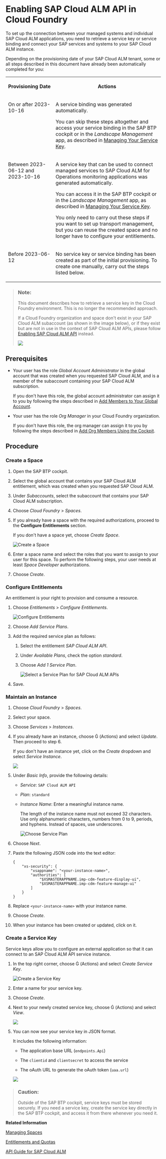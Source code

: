 <!-- loio7d4c180c79744eb09c228007304a3a57 -->

<link rel="stylesheet" type="text/css" href="../css/sap-icons.css"/>

# Enabling SAP Cloud ALM API in Cloud Foundry

To set up the connection between your managed systems and individual SAP Cloud ALM applications, you need to retrieve a service key or service binding and connect your SAP services and systems to your SAP Cloud ALM instance.

Depending on the provisioning date of your SAP Cloud ALM tenant, some or all steps described in this document have already been automatically completed for you:


<table>
<tr>
<th valign="top">

Provisioning Date



</th>
<th valign="top">

Actions



</th>
</tr>
<tr>
<td valign="top">

On or after 2023-10-16



</td>
<td valign="top">

A service binding was generated automatically.

You can skip these steps altogether and access your service binding in the SAP BTP cockpit or in the *Landscape Management* app, as described in [Managing Your Service Key](managing-your-service-key-87b7851.md).



</td>
</tr>
<tr>
<td valign="top">

Between 2023-06-12 and 2023-10-16



</td>
<td valign="top">

A service key that can be used to connect managed services to SAP Cloud ALM for Operations monitoring applications was generated automatically.

You can access it in the SAP BTP cockpit or in the *Landscape Management* app, as described in [Managing Your Service Key](managing-your-service-key-87b7851.md).

You only need to carry out these steps if you want to set up transport management, but you can reuse the created space and no longer have to configure your entitlements.



</td>
</tr>
<tr>
<td valign="top">

Before 2023-06-12



</td>
<td valign="top">

No service key or service binding has been created as part of the initial provisioning. To create one manually, carry out the steps listed below.



</td>
</tr>
</table>

> ### Note:  
> This document describes how to retrieve a service key in the Cloud Foundry environment. This is no longer the recommended approach.
> 
> If a Cloud Foundry organization and space don't exist in your SAP Cloud ALM subaccount \(as shown in the image below\), or if they exist but are not in use in the context of SAP Cloud ALM APIs, please follow [Enabling SAP Cloud ALM API](enabling-sap-cloud-alm-api-704b5dc.md) instead.
> 
> ![](images/SUI_DisabledCF_a56931d.png)





<a name="loio7d4c180c79744eb09c228007304a3a57__section_wpy_rnj_jmb"/>

## Prerequisites

-   Your user has the role *Global Account Administrator* in the global account that was created when you requested SAP Cloud ALM, and is a member of the subaccount containing your SAP Cloud ALM subscription.

    If you don't have this role, the global account administrator can assign it to you by following the steps described in [Add Members to Your Global Account](https://help.sap.com/viewer/65de2977205c403bbc107264b8eccf4b/LATEST/en-US/4a0491330a164f5a873fa630c7f45f06.html).

-   Your user has the role *Org Manager* in your Cloud Foundry organization.

    If you don't have this role, the org manager can assign it to you by following the steps described in [Add Org Members Using the Cockpit](https://help.sap.com/viewer/65de2977205c403bbc107264b8eccf4b/LATEST/en-US/a4eeaf179ee646b99558f27c0bae7b3e.html).




<a name="loio7d4c180c79744eb09c228007304a3a57__section_zsq_czb_zyb"/>

## Procedure



### Create a Space

1.  Open the SAP BTP cockpit.

2.  Select the global account that contains your SAP Cloud ALM entitlement, which was created when you requested SAP Cloud ALM.

3.  Under *Subaccounts*, select the subaccount that contains your SAP Cloud ALM subscription.

4.  Choose *Cloud Foundry* \> *Spaces*.

5.  If you already have a space with the required authorizations, proceed to the **Configure Entitlements** section.

    If you don't have a space yet, choose *Create Space*.

    ![Create a Space](images/Enabling_APIs_-_Create_Space_f46e85f.png)

6.  Enter a space name and select the roles that you want to assign to your user for this space. To perform the following steps, your user needs at least *Space Developer* authorizations.

7.  Choose *Create*.




### Configure Entitlements

An entitlement is your right to provision and consume a resource.

1.  Choose *Entitlements* \> *Configure Entitlements*.

    ![Configure Entitlements](images/Enabling_APIs_-_Configure_Entitlements_a560903.png)

2.  Choose *Add Service Plans*.

3.  Add the required service plan as follows:

    1.  Select the entitlement *SAP Cloud ALM API*.

    2.  Under *Available Plans*, check the option *standard*.

    3.  Choose *Add 1 Service Plan*.

        ![Select a Service Plan for SAP Cloud ALM APIs](images/Enabling_APIs_-_Add_Service_Plan_f2a4ae2.png)


4.  Save.




### Maintain an Instance

1.  Choose *Cloud Foundry* \> *Spaces*.

2.  Select your space.

3.  Choose *Services* \> *Instances*.

4.  If you already have an instance, choose <span class="SAP-icons"></span> \(Actions\) and select *Update*. Then proceed to step 6.

    If you don't have an instance yet, click on the *Create* dropdown and select *Service Instance*.

    ![](images/Create_Service_Instance_f00749a.png)

5.  Under *Basic Info*, provide the following details:

    -   *Service*: `SAP Cloud ALM API`

    -   *Plan*: `standard`

    -   *Instance Name*: Enter a meaningful instance name.

        The length of the instance name must not exceed 32 characters. Use only alphanumeric characters, numbers from 0 to 9, periods, and hyphens. Instead of spaces, use underscores.

        ![Choose Service Plan](images/Enabling_APIs_-_Standard_Service_Plan_b9cfbff.png)


6.  Choose *Next*.

7.  Paste the following JSON code into the text editor:

    ```
    {
        "xs-security": {
            "xsappname": "<your-instance-name>",
            "authorities": [
    			"$XSMASTERAPPNAME.imp-cdm-feature-display-ui",
    			"$XSMASTERAPPNAME.imp-cdm-feature-manage-ui"
            ]
        }
    }
    
    ```

8.  Replace `<your-instance-name>` with your instance name.

9.  Choose *Create*.

10. When your instance has been created or updated, click on it.




### Create a Service Key

Service keys allow you to configure an external application so that it can connect to an SAP Cloud ALM API service instance.

1.  In the top right corner, choose <span class="SAP-icons"></span> \(Actions\) and select *Create Service Key*.

    ![Create a Service Key](images/Enabling_APIs_-_Create_Service_Key_515c433.png)

2.  Enter a name for your service key.

3.  Choose *Create*.

4.  Next to your newly created service key, choose <span class="SAP-icons"></span> \(Actions\) and select *View*.

    ![](images/SUI-ViewServiceKey_7add56b.png)

5.  You can now see your service key in JSON format.

    It includes the following information:

    -   The application base URL \(`endpoints.Api`\)

    -   The `clientid` and `clientsecret` to access the service

    -   The oAuth URL to generate the oAuth token \(`uaa.url`\)


    ![](images/SUI-ServiceKey_2fca8a5.png)


> ### Caution:  
> Outside of the SAP BTP cockpit, service keys must be stored securely. If you need a service key, create the service key directly in the SAP BTP cockpit, and access it from there whenever you need it.

**Related Information**  


[Managing Spaces](http://help.sap.com/viewer/65de2977205c403bbc107264b8eccf4b/LATEST/en-US/5209d55d8dd84228897112b0655d999b.html)

[Entitlements and Quotas](https://help.sap.com/viewer/3504ec5ef16548778610c7e89cc0eac3/Cloud/en-US/00aa2c23479d42568b18882b1ca90d79.html)

[API Guide for SAP Cloud ALM](https://help.sap.com/docs/cloud-alm/apis/about)

